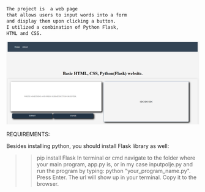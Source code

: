     The project is  a web page
    that allows users to input words into a form 
    and display them upon clicking a button. 
    I utilized a combination of Python Flask, 
    HTML and CSS.



 ![Image Alt](https://github.com/prog108/basic_flask_page/blob/main/snimka%20flask%20programa.png?raw=true
)


REQUIREMENTS:

 Besides installing python, you should install Flask library as well:
 >> pip install Flask
In terminal or cmd navigate to the folder where your main program, app.py is, or in my case inputpolje.py and run
the program by typing: python "your_program_name.py". Press Enter.
The url will show up in your terminal. Copy it to the browser.












